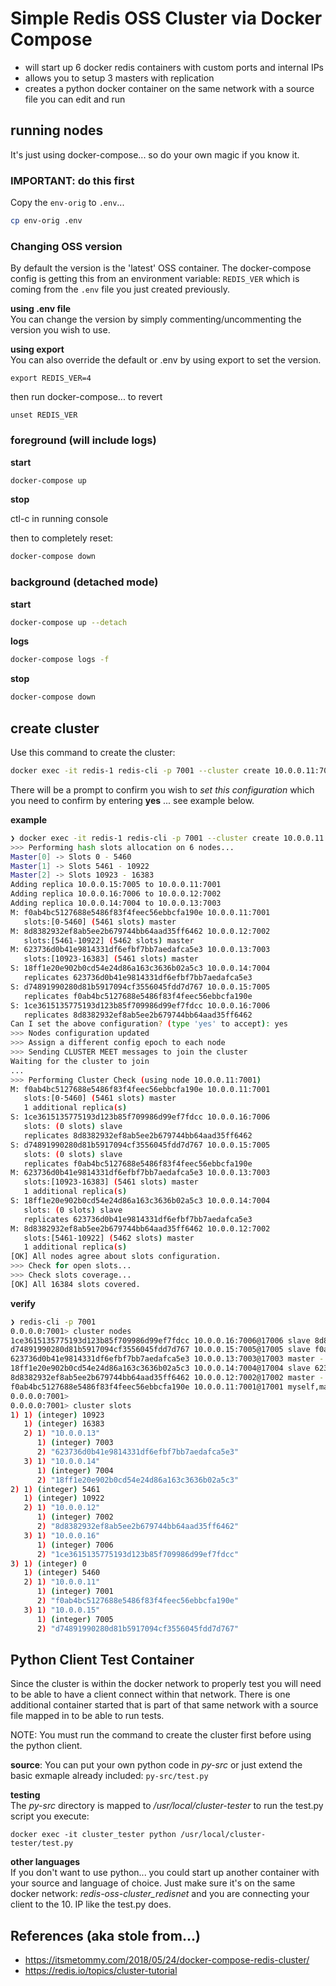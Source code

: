 # Simple Redis OSS Cluster via Docker Compose

- will start up 6 docker redis containers with custom ports and internal IPs
- allows you to setup 3 masters with replication
- creates a python docker container on the same network with a source file you can edit and run

## running nodes
It's just using docker-compose... so do your own magic if you know it.

### IMPORTANT: do this first

Copy the `env-orig` to `.env`...

```sh
cp env-orig .env
```

### Changing OSS version

By default the version is the 'latest' OSS container.  The docker-compose config is getting this from an environment variable: `REDIS_VER` which is coming from the `.env` file you just created previously.

**using .env file**  
You can change the version by simply commenting/uncommenting the version you wish to use.

**using export**  
You can also override the default or .env by using export to set the version.

```
export REDIS_VER=4
```

then run docker-compose... to revert

```
unset REDIS_VER
```

### foreground (will include logs)

**start**

```sh
docker-compose up
```

**stop**

ctl-c in running console

then to completely reset:

```sh
docker-compose down
```

### background (detached mode)

**start**

```sh
docker-compose up --detach
```

**logs** 

```sh
docker-compose logs -f
```

**stop**

```sh
docker-compose down
```

## create cluster

Use this command to create the cluster:

```sh
docker exec -it redis-1 redis-cli -p 7001 --cluster create 10.0.0.11:7001 10.0.0.12:7002 10.0.0.13:7003 10.0.0.14:7004 10.0.0.15:7005 10.0.0.16:7006 --cluster-replicas 1 
```

There will be a prompt to confirm you wish to *set this configuration* which you need to confirm by entering **yes** ... see example below.

**example**

```sh
❯ docker exec -it redis-1 redis-cli -p 7001 --cluster create 10.0.0.11:7001 10.0.0.12:7002 10.0.0.13:7003 10.0.0.14:7004 10.0.0.15:7005 10.0.0.16:7006 --cluster-replicas 1
>>> Performing hash slots allocation on 6 nodes...
Master[0] -> Slots 0 - 5460
Master[1] -> Slots 5461 - 10922
Master[2] -> Slots 10923 - 16383
Adding replica 10.0.0.15:7005 to 10.0.0.11:7001
Adding replica 10.0.0.16:7006 to 10.0.0.12:7002
Adding replica 10.0.0.14:7004 to 10.0.0.13:7003
M: f0ab4bc5127688e5486f83f4feec56ebbcfa190e 10.0.0.11:7001
   slots:[0-5460] (5461 slots) master
M: 8d8382932ef8ab5ee2b679744bb64aad35ff6462 10.0.0.12:7002
   slots:[5461-10922] (5462 slots) master
M: 623736d0b41e9814331df6efbf7bb7aedafca5e3 10.0.0.13:7003
   slots:[10923-16383] (5461 slots) master
S: 18ff1e20e902b0cd54e24d86a163c3636b02a5c3 10.0.0.14:7004
   replicates 623736d0b41e9814331df6efbf7bb7aedafca5e3
S: d74891990280d81b5917094cf3556045fdd7d767 10.0.0.15:7005
   replicates f0ab4bc5127688e5486f83f4feec56ebbcfa190e
S: 1ce3615135775193d123b85f709986d99ef7fdcc 10.0.0.16:7006
   replicates 8d8382932ef8ab5ee2b679744bb64aad35ff6462
Can I set the above configuration? (type 'yes' to accept): yes
>>> Nodes configuration updated
>>> Assign a different config epoch to each node
>>> Sending CLUSTER MEET messages to join the cluster
Waiting for the cluster to join
...
>>> Performing Cluster Check (using node 10.0.0.11:7001)
M: f0ab4bc5127688e5486f83f4feec56ebbcfa190e 10.0.0.11:7001
   slots:[0-5460] (5461 slots) master
   1 additional replica(s)
S: 1ce3615135775193d123b85f709986d99ef7fdcc 10.0.0.16:7006
   slots: (0 slots) slave
   replicates 8d8382932ef8ab5ee2b679744bb64aad35ff6462
S: d74891990280d81b5917094cf3556045fdd7d767 10.0.0.15:7005
   slots: (0 slots) slave
   replicates f0ab4bc5127688e5486f83f4feec56ebbcfa190e
M: 623736d0b41e9814331df6efbf7bb7aedafca5e3 10.0.0.13:7003
   slots:[10923-16383] (5461 slots) master
   1 additional replica(s)
S: 18ff1e20e902b0cd54e24d86a163c3636b02a5c3 10.0.0.14:7004
   slots: (0 slots) slave
   replicates 623736d0b41e9814331df6efbf7bb7aedafca5e3
M: 8d8382932ef8ab5ee2b679744bb64aad35ff6462 10.0.0.12:7002
   slots:[5461-10922] (5462 slots) master
   1 additional replica(s)
[OK] All nodes agree about slots configuration.
>>> Check for open slots...
>>> Check slots coverage...
[OK] All 16384 slots covered.
```

**verify**


```sh
❯ redis-cli -p 7001
0.0.0.0:7001> cluster nodes
1ce3615135775193d123b85f709986d99ef7fdcc 10.0.0.16:7006@17006 slave 8d8382932ef8ab5ee2b679744bb64aad35ff6462 0 1585947900522 6 connected
d74891990280d81b5917094cf3556045fdd7d767 10.0.0.15:7005@17005 slave f0ab4bc5127688e5486f83f4feec56ebbcfa190e 0 1585947901135 5 connected
623736d0b41e9814331df6efbf7bb7aedafca5e3 10.0.0.13:7003@17003 master - 0 1585947900109 3 connected 10923-16383
18ff1e20e902b0cd54e24d86a163c3636b02a5c3 10.0.0.14:7004@17004 slave 623736d0b41e9814331df6efbf7bb7aedafca5e3 0 1585947900522 4 connected
8d8382932ef8ab5ee2b679744bb64aad35ff6462 10.0.0.12:7002@17002 master - 0 1585947899067 2 connected 5461-10922
f0ab4bc5127688e5486f83f4feec56ebbcfa190e 10.0.0.11:7001@17001 myself,master - 0 1585947900000 1 connected 0-5460
0.0.0.0:7001>
0.0.0.0:7001> cluster slots
1) 1) (integer) 10923
   1) (integer) 16383
   2) 1) "10.0.0.13"
      1) (integer) 7003
      2) "623736d0b41e9814331df6efbf7bb7aedafca5e3"
   3) 1) "10.0.0.14"
      1) (integer) 7004
      2) "18ff1e20e902b0cd54e24d86a163c3636b02a5c3"
2) 1) (integer) 5461
   1) (integer) 10922
   2) 1) "10.0.0.12"
      1) (integer) 7002
      2) "8d8382932ef8ab5ee2b679744bb64aad35ff6462"
   3) 1) "10.0.0.16"
      1) (integer) 7006
      2) "1ce3615135775193d123b85f709986d99ef7fdcc"
3) 1) (integer) 0
   1) (integer) 5460
   2) 1) "10.0.0.11"
      1) (integer) 7001
      2) "f0ab4bc5127688e5486f83f4feec56ebbcfa190e"
   3) 1) "10.0.0.15"
      1) (integer) 7005
      2) "d74891990280d81b5917094cf3556045fdd7d767"
```
## Python Client Test Container
Since the cluster is within the docker network to properly test you will need to be able to have a client connect within that network.  There is one additional container started that is part of that same network with a source file mapped in to be able to run tests.

NOTE: You must run the command to create the cluster first before using the python client.

**source**:
You can put your own python code in *py-src* or just extend the basic exmaple already included:
`py-src/test.py`

**testing**  
The *py-src* directory is mapped to */usr/local/cluster-tester* to run the test.py script you execute:

```
docker exec -it cluster_tester python /usr/local/cluster-tester/test.py
```

**other languages**  
If you don't want to use python... you could start up another container with your source and language of choice.  Just make sure it's on the same docker network: *redis-oss-cluster_redisnet* and you are connecting your client to the 10. IP like the test.py does.

## References (aka stole from...) 
- https://itsmetommy.com/2018/05/24/docker-compose-redis-cluster/
- https://redis.io/topics/cluster-tutorial
